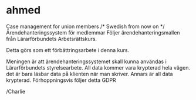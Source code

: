 # ahmed
Case management for union members
/* Swedish from now on    */
Ärendehanteringssystem för medlemmar
Följer ärendehanteringsmallen från Lärarförbundets Arbetsrättskurs.

Detta görs som ett förbättringsarbete i denna kurs.

Meningen är att ärendehanteringssystemet skall kunna användas i Lärarförbundets styrelsearbete. 
All data kommer vara krypterad hela vägen. det är bara läsbar data på klienten när man skriver. 
Annars är all data krypterad. Förhoppningsvis följer detta GDPR

/Charlie

